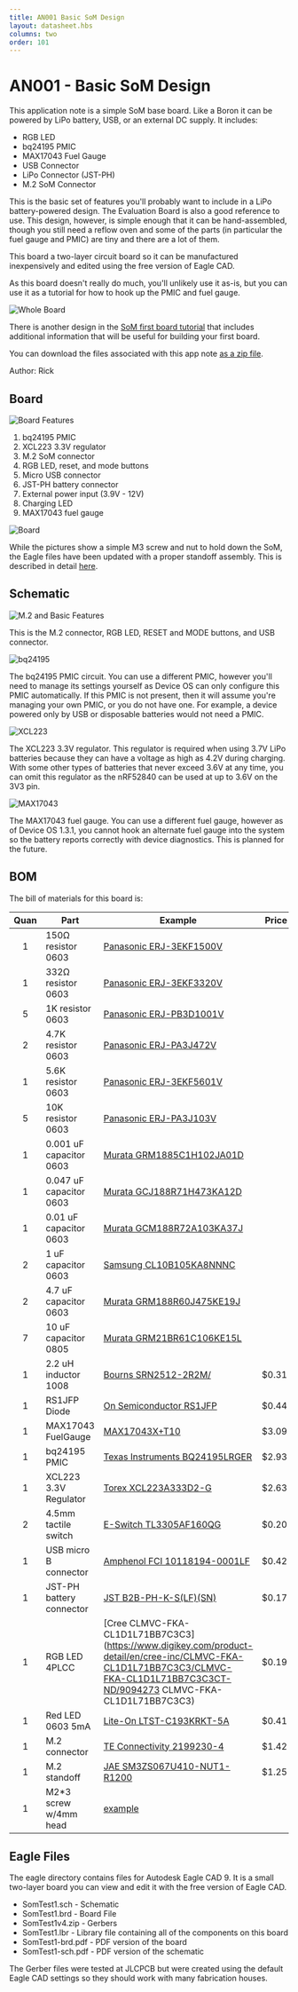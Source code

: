 ```yaml
---
title: AN001 Basic SoM Design
layout: datasheet.hbs
columns: two
order: 101
---
```

# AN001 - Basic SoM Design

This application note is a simple SoM base board. Like a Boron it can be powered by LiPo battery, USB, or an external DC supply. It includes:

- RGB LED
- bq24195 PMIC
- MAX17043 Fuel Gauge
- USB Connector
- LiPo Connector (JST-PH)
- M.2 SoM Connector

This is the basic set of features you'll probably want to include in a LiPo battery-powered design. The Evaluation Board is also a good reference to use. This design, however, is simple enough that it can be hand-assembled, though you still need a reflow oven and some of the parts (in particular the fuel gauge and PMIC) are tiny and there are a lot of them. 

This board a two-layer circuit board so it can be manufactured inexpensively and edited using the free version of Eagle CAD.

As this board doesn't really do much, you'll unlikely use it as-is, but you can use it as a tutorial for how to hook up the PMIC and fuel gauge.

![Whole Board](/assets/images/app-notes/AN001/whole-board.png)

There is another design in the [SoM first board tutorial](https://docs.particle.io/tutorials/hardware-projects/som-first-board/) that includes additional information that will be useful for building your first board.

You can download the files associated with this app note [as a zip file](/assets/files/app-notes/AN001.zip).

Author: Rick

## Board

![Board Features](/assets/images/app-notes/AN001/features.png)

1. bq24195 PMIC
2. XCL223 3.3V regulator
3. M.2 SoM connector
4. RGB LED, reset, and mode buttons
5. Micro USB connector
6. JST-PH battery connector
7. External power input (3.9V - 12V)
8. Charging LED
9. MAX17043 fuel gauge

![Board](/assets/images/app-notes/AN001/board.png)

While the pictures show a simple M3 screw and nut to hold down the SoM, the Eagle files have been updated with a proper standoff assembly. This is described in detail [here](https://docs.particle.io/tutorials/hardware-projects/som-first-board/#hold-down-screw).

## Schematic

![M.2 and Basic Features](/assets/images/app-notes/AN001/sch3.png)

This is the M.2 connector, RGB LED, RESET and MODE buttons, and USB connector.

![bq24195](/assets/images/app-notes/AN001/sch2.png)

The bq24195 PMIC circuit. You can use a different PMIC, however you'll need to manage its settings yourself as Device OS can only configure this PMIC automatically. If this PMIC is not present, then it will assume you're managing your own PMIC, or you do not have one. For example, a device powered only by USB or disposable batteries would not need a PMIC.

![XCL223](/assets/images/app-notes/AN001/sch1.png)

The XCL223 3.3V regulator. This regulator is required when using 3.7V LiPo batteries because they can have a voltage as high as 4.2V during charging. With some other types of batteries that never exceed 3.6V at any time, you can omit this regulator as the nRF52840 can be used at up to 3.6V on the 3V3 pin.

![MAX17043](/assets/images/app-notes/AN001/sch4.png)

The MAX17043 fuel gauge. You can use a different fuel gauge, however as of Device OS 1.3.1, you cannot hook an alternate fuel gauge into the system so the battery reports correctly with device diagnostics. This is planned for the future.


## BOM

The bill of materials for this board is:

| Quan | Part | Example | Price | 
| :---: | --- | --- | ---: |
| 1 | 150Ω resistor 0603 | [Panasonic ERJ-3EKF1500V](https://www.digikey.com/product-detail/en/panasonic-electronic-components/ERJ-3EKF1500V/P150HCT-ND/198177) | | 
| 1 | 332Ω resistor 0603 | [Panasonic ERJ-3EKF3320V](https://www.digikey.com/product-detail/en/panasonic-electronic-components/ERJ-3EKF3320V/P332HCT-ND/198336) | | 
| 5 | 1K resistor 0603 | [Panasonic ERJ-PB3D1001V](https://www.digikey.com/product-detail/en/panasonic-electronic-components/ERJ-PB3D1001V/P20283CT-ND/6214538) | | 
| 2 | 4.7K resistor 0603 | [Panasonic ERJ-PA3J472V](https://www.digikey.com/product-detail/en/panasonic-electronic-components/ERJ-PA3J472V/P4.7KBZCT-ND/5036332) | | 
| 1 | 5.6K resistor 0603 | [Panasonic ERJ-3EKF5601V](https://www.digikey.com/product-detail/en/panasonic-electronic-components/ERJ-3EKF5601V/P5.60KHCT-ND/1746792) | | 
| 5 | 10K resistor 0603 | [Panasonic ERJ-PA3J103V](https://www.digikey.com/product-detail/en/panasonic-electronic-components/ERJ-PA3J103V/P10KBZCT-ND/5036237) | |
| 1 | 0.001 uF capacitor 0603 | [Murata GRM1885C1H102JA01D](https://www.digikey.com/product-detail/en/murata-electronics-north-america/GRM1885C1H102JA01D/490-1451-1-ND/587655) | | 
| 1 | 0.047 uF capacitor 0603 | [Murata GCJ188R71H473KA12D](https://www.digikey.com/product-detail/en/murata-electronics-north-america/GCJ188R71H473KA12D/490-5854-1-ND/2785840) | | 
| 1 | 0.01 uF capacitor 0603 | [Murata GCM188R72A103KA37J](https://www.digikey.com/product-detail/en/murata-electronics-north-america/GCM188R72A103KA37J/490-8028-1-ND/4380313) | | 
| 2 | 1 uF capacitor 0603 | [Samsung CL10B105KA8NNNC](https://www.digikey.com/product-detail/en/samsung-electro-mechanics-america-inc/CL10B105KA8NNNC/1276-1184-1-ND/3889270) | | 
| 2 | 4.7 uF capacitor 0603 | [Murata GRM188R60J475KE19J](https://www.digikey.com/product-detail/en/murata-electronics-north-america/GRM188R60J475KE19J/490-6407-1-ND/3845604) | | 
| 7 | 10 uF capacitor 0805 | [Murata GRM21BR61C106KE15L](https://www.digikey.com/product-detail/en/murata-electronics-north-america/GRM21BR61C106KE15L/490-3886-1-ND/965928) | | 
| 1 | 2.2 uH inductor 1008 | [Bourns SRN2512-2R2M/](https://www.digikey.com/product-detail/en/bourns-inc/SRN2512-2R2M/SRN2512-2R2MCT-ND/4867759) | $0.31 | 
| 1 | RS1JFP Diode | [On Semiconductor RS1JFP](https://www.digikey.com/product-detail/en/on-semiconductor/RS1JFP/RS1JFPCT-ND/5722970) | $0.44 | 
| 1 | MAX17043 FuelGauge | [MAX17043X+T10](https://www.mouser.com/ProductDetail/Maxim-Integrated/MAX17043X%2bT10?qs=sGAEpiMZZMtKiEBa%2FXu9%252BOav9R4qKwGZ) | $3.09|
| 1 | bq24195 PMIC | [Texas Instruments BQ24195LRGER](https://www.digikey.com/product-detail/en/texas-instruments/BQ24195LRGER/296-49149-1-ND/9351369)| $2.93 | 
| 1 | XCL223 3.3V Regulator | [Torex XCL223A333D2-G](https://www.digikey.com/product-detail/en/torex-semiconductor-ltd/XCL223A333D2-G/893-1416-1-ND/8256118) | $2.63 |
| 2 | 4.5mm tactile switch | [E-Switch TL3305AF160QG](https://www.digikey.com/product-detail/en/e-switch/TL3305AF160QG/EG5350CT-ND/5816195) | $0.20 |
| 1 | USB micro B connector | [Amphenol FCI 10118194-0001LF](https://www.digikey.com/products/en?keywords=609-4618-1-nd) | $0.42 | 
| 1 | JST-PH battery connector | [JST B2B-PH-K-S(LF)(SN)](https://www.digikey.com/product-detail/en/jst-sales-america-inc/B2B-PH-K-S-LF-SN/455-1704-ND/926611) | $0.17 | 
| 1 | RGB LED 4PLCC | [Cree CLMVC-FKA-CL1D1L71BB7C3C3](https://www.digikey.com/product-detail/en/cree-inc/CLMVC-FKA-CL1D1L71BB7C3C3/CLMVC-FKA-CL1D1L71BB7C3C3CT-ND/9094273 CLMVC-FKA-CL1D1L71BB7C3C3) | $0.19 |
| 1 | Red LED 0603 5mA | [Lite-On LTST-C193KRKT-5A](https://www.digikey.com/product-detail/en/lite-on-inc/LTST-C193KRKT-5A/160-1830-1-ND/2356251) | $0.41 |
| 1 | M.2 connector | [TE Connectivity 2199230-4](https://www.digikey.com/product-detail/en/te-connectivity-amp-connectors/2199230-4/A115904CT-ND/4208916) | $1.42 |
| 1 | M.2 standoff | [JAE 	SM3ZS067U410-NUT1-R1200](https://www.digikey.com/product-detail/en/jae-electronics/SM3ZS067U410-NUT1-R1200/670-2865-1-ND/5955849) | $1.25 |
| 1 | M2*3 screw w/4mm head | [example](https://www.amazon.com/gp/product/B07NZ32TRB/ref=ppx_yo_dt_b_asin_title_o00_s00) | |


## Eagle Files

The eagle directory contains files for Autodesk Eagle CAD 9. It is a small two-layer board you can view and edit it with the free version of Eagle CAD.

- SomTest1.sch - Schematic
- SomTest1.brd - Board File
- SomTest1v4.zip - Gerbers
- SomTest1.lbr - Library file containing all of the components on this board
- SomTest1-brd.pdf - PDF version of the board
- SomTest1-sch.pdf - PDF version of the schematic

The Gerber files were tested at JLCPCB but were created using the default Eagle CAD settings so they should work with many fabrication houses.



